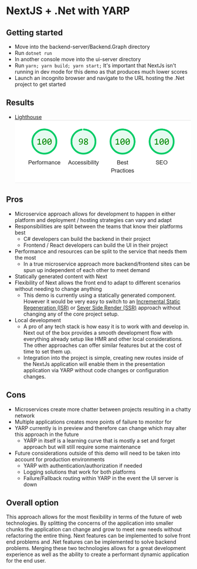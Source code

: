 # NextJS + .Net with YARP
## Getting started
- Move into the backend-server/Backend.Graph directory
- Run `dotnet run`
- In another console move into the ui-server directory
- Run `yarn; yarn build; yarn start;` It's important that NextJs isn't running in dev mode for this demo as that produces much lower scores
- Launch an incognito browser and navigate to the URL hosting the .Net project to get started

## Results
- [Lighthouse](./resources/lighthouse_scores.json)
![Scores](./resources/scores.png)

## Pros
- Microservice approach allows for development to happen in either platform and deployment / hosting strategies can vary and adapt
- Responsibilities are split between the teams that know their platforms best
    - C# developers can build the backend in their project
    - Frontend / React developers can build the UI in their project
- Performance and resources can be split to the service that needs them the most
    - In a true microservice approach more backend/frontend sites can be spun up independent of each other to meet demand
- Statically generated content with Next
- Flexibility of Next allows the front end to adapt to different scenarios without needing to change anything
    - This demo is currently using a statically generated component. However it would be very easy to switch to an [Incremental Static Regeneration (ISR)](https://nextjs.org/docs/basic-features/data-fetching/incremental-static-regeneration) or [Sever Side Render (SSR)](https://nextjs.org/docs/basic-features/data-fetching/get-server-side-props) approach without changing any of the core project setup.
- Local development
    - A pro of any tech stack is how easy it is to work with and develop in. Next out of the box provides a smooth development flow with everything already setup like HMR and other local considerations. The other approaches can offer similar features but at the cost of time to set them up.
    - Integration into the project is simple, creating new routes inside of the NextJs application will enable them in the presentation application via YARP without code changes or configuration changes.

## Cons
- Microservices create more chatter between projects resulting in a chatty network
- Multiple applications creates more points of failure to monitor for
- YARP currently is in preview and therefore can change which may alter this approach in the future
    - YARP in itself is a learning curve that is mostly a set and forget approach but will still require some maintenance
- Future considerations outside of this demo will need to be taken into account for production environments
    - YARP with authentication/authorization if needed
    - Logging solutions that work for both platforms
    - Failure/Fallback routing within YARP in the event the UI server is down

## Overall option
This approach allows for the most flexibility in terms of the future of web technologies. By splitting the concerns of the application into smaller chunks the application can change and grow to meet new needs without refactoring the entire thing. Next features can be implemented to solve front end problems and .Net features can be implemented to solve backend problems. Merging these two technologies allows for a great development experience as well as the ability to create a performant dynamic application for the end user.